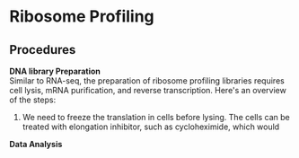 # Ribosome Profiling

## Procedures
**DNA library Preparation**    
Similar to RNA-seq, the preparation of ribosome profiling libraries requires cell lysis, mRNA purification, and reverse transcription. Here's an overview of the steps:
1) We need to freeze the translation in cells before lysing. The cells can be treated with elongation inhibitor, such as cycloheximide, which would 


**Data Analysis**
